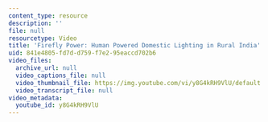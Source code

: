 ```yaml
---
content_type: resource
description: ''
file: null
resourcetype: Video
title: 'Firefly Power: Human Powered Domestic Lighting in Rural India'
uid: 841e4805-fd7d-d759-f7e2-95eaccd702b6
video_files:
  archive_url: null
  video_captions_file: null
  video_thumbnail_file: https://img.youtube.com/vi/y8G4kRH9VlU/default.jpg
  video_transcript_file: null
video_metadata:
  youtube_id: y8G4kRH9VlU
---
```

